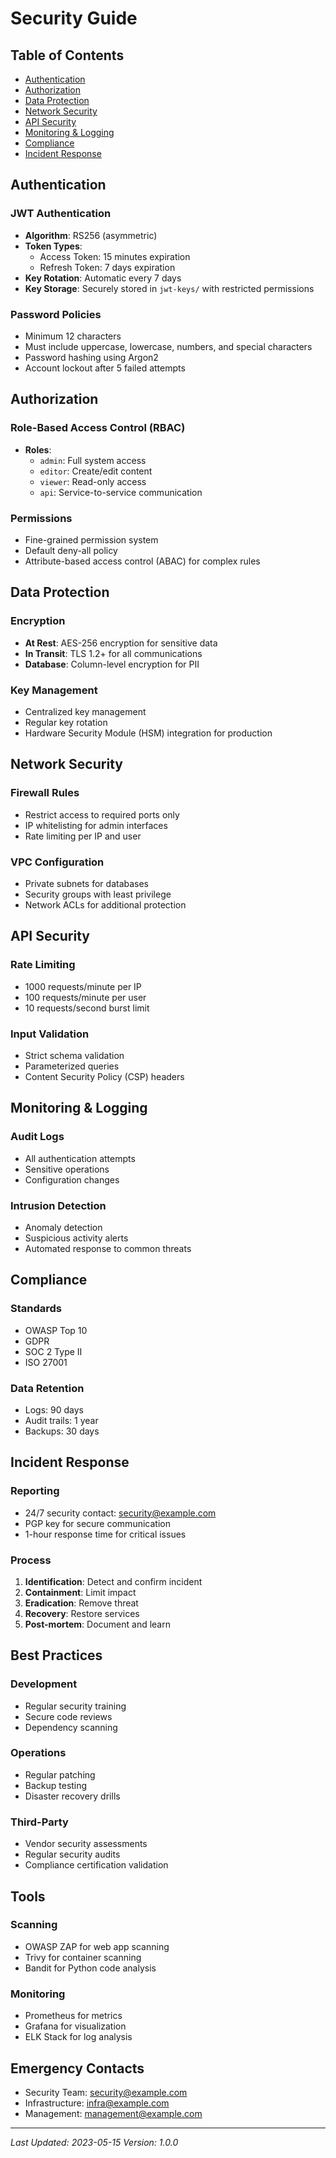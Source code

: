 # Security Guide

## Table of Contents

- [Authentication](#authentication)
- [Authorization](#authorization)
- [Data Protection](#data-protection)
- [Network Security](#network-security)
- [API Security](#api-security)
- [Monitoring & Logging](#monitoring--logging)
- [Compliance](#compliance)
- [Incident Response](#incident-response)

## Authentication

### JWT Authentication

- **Algorithm**: RS256 (asymmetric)
- **Token Types**:
  - Access Token: 15 minutes expiration
  - Refresh Token: 7 days expiration
- **Key Rotation**: Automatic every 7 days
- **Key Storage**: Securely stored in `jwt-keys/` with restricted permissions

### Password Policies

- Minimum 12 characters
- Must include uppercase, lowercase, numbers, and special characters
- Password hashing using Argon2
- Account lockout after 5 failed attempts

## Authorization

### Role-Based Access Control (RBAC)

- **Roles**:
  - `admin`: Full system access
  - `editor`: Create/edit content
  - `viewer`: Read-only access
  - `api`: Service-to-service communication

### Permissions

- Fine-grained permission system
- Default deny-all policy
- Attribute-based access control (ABAC) for complex rules

## Data Protection

### Encryption

- **At Rest**: AES-256 encryption for sensitive data
- **In Transit**: TLS 1.2+ for all communications
- **Database**: Column-level encryption for PII

### Key Management

- Centralized key management
- Regular key rotation
- Hardware Security Module (HSM) integration for production

## Network Security

### Firewall Rules

- Restrict access to required ports only
- IP whitelisting for admin interfaces
- Rate limiting per IP and user

### VPC Configuration

- Private subnets for databases
- Security groups with least privilege
- Network ACLs for additional protection

## API Security

### Rate Limiting

- 1000 requests/minute per IP
- 100 requests/minute per user
- 10 requests/second burst limit

### Input Validation

- Strict schema validation
- Parameterized queries
- Content Security Policy (CSP) headers

## Monitoring & Logging

### Audit Logs

- All authentication attempts
- Sensitive operations
- Configuration changes

### Intrusion Detection

- Anomaly detection
- Suspicious activity alerts
- Automated response to common threats

## Compliance

### Standards

- OWASP Top 10
- GDPR
- SOC 2 Type II
- ISO 27001

### Data Retention

- Logs: 90 days
- Audit trails: 1 year
- Backups: 30 days

## Incident Response

### Reporting

- 24/7 security contact: security@example.com
- PGP key for secure communication
- 1-hour response time for critical issues

### Process

1. **Identification**: Detect and confirm incident
1. **Containment**: Limit impact
1. **Eradication**: Remove threat
1. **Recovery**: Restore services
1. **Post-mortem**: Document and learn

## Best Practices

### Development

- Regular security training
- Secure code reviews
- Dependency scanning

### Operations

- Regular patching
- Backup testing
- Disaster recovery drills

### Third-Party

- Vendor security assessments
- Regular security audits
- Compliance certification validation

## Tools

### Scanning

- OWASP ZAP for web app scanning
- Trivy for container scanning
- Bandit for Python code analysis

### Monitoring

- Prometheus for metrics
- Grafana for visualization
- ELK Stack for log analysis

## Emergency Contacts

- Security Team: security@example.com
- Infrastructure: infra@example.com
- Management: management@example.com

______________________________________________________________________

*Last Updated: 2023-05-15*
*Version: 1.0.0*
